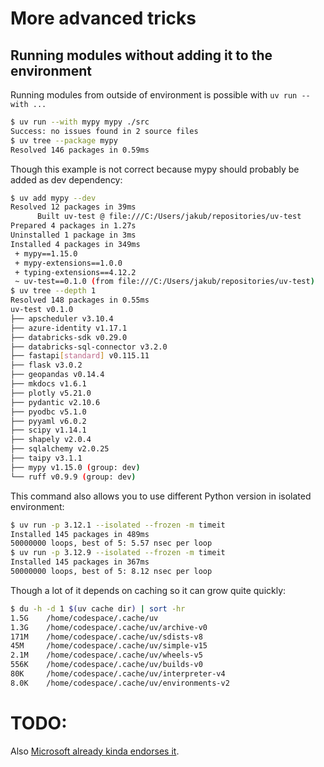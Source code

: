 # More advanced tricks

## Running modules without adding it to the environment

Running modules from outside of environment is possible with `uv run --with ...`
```bash
$ uv run --with mypy mypy ./src
Success: no issues found in 2 source files
$ uv tree --package mypy
Resolved 146 packages in 0.59ms
```

Though this example is not correct because mypy should probably be added as dev dependency:
```bash
$ uv add mypy --dev
Resolved 12 packages in 39ms
      Built uv-test @ file:///C:/Users/jakub/repositories/uv-test
Prepared 4 packages in 1.27s
Uninstalled 1 package in 3ms
Installed 4 packages in 349ms
 + mypy==1.15.0
 + mypy-extensions==1.0.0
 + typing-extensions==4.12.2
 ~ uv-test==0.1.0 (from file:///C:/Users/jakub/repositories/uv-test)
$ uv tree --depth 1
Resolved 148 packages in 0.55ms
uv-test v0.1.0
├── apscheduler v3.10.4
├── azure-identity v1.17.1
├── databricks-sdk v0.29.0
├── databricks-sql-connector v3.2.0
├── fastapi[standard] v0.115.11
├── flask v3.0.2
├── geopandas v0.14.4
├── mkdocs v1.6.1
├── plotly v5.21.0
├── pydantic v2.10.6
├── pyodbc v5.1.0
├── pyyaml v6.0.2
├── scipy v1.14.1
├── shapely v2.0.4
├── sqlalchemy v2.0.25
├── taipy v3.1.1
├── mypy v1.15.0 (group: dev)
└── ruff v0.9.9 (group: dev)
```

This command also allows you to use different Python version in isolated environment:
```bash
$ uv run -p 3.12.1 --isolated --frozen -m timeit
Installed 145 packages in 489ms
50000000 loops, best of 5: 5.57 nsec per loop
$ uv run -p 3.12.9 --isolated --frozen -m timeit
Installed 145 packages in 367ms
50000000 loops, best of 5: 8.12 nsec per loop
```

Though a lot of it depends on caching so it can grow quite quickly:
```bash
$ du -h -d 1 $(uv cache dir) | sort -hr
1.5G    /home/codespace/.cache/uv
1.3G    /home/codespace/.cache/uv/archive-v0
171M    /home/codespace/.cache/uv/sdists-v8
45M     /home/codespace/.cache/uv/simple-v15
2.1M    /home/codespace/.cache/uv/wheels-v5
556K    /home/codespace/.cache/uv/builds-v0
80K     /home/codespace/.cache/uv/interpreter-v4
8.0K    /home/codespace/.cache/uv/environments-v2
```




# TODO:

Also [Microsoft already kinda endorses it](https://learn.microsoft.com/en-us/azure/app-service/configure-language-python#using-uv).